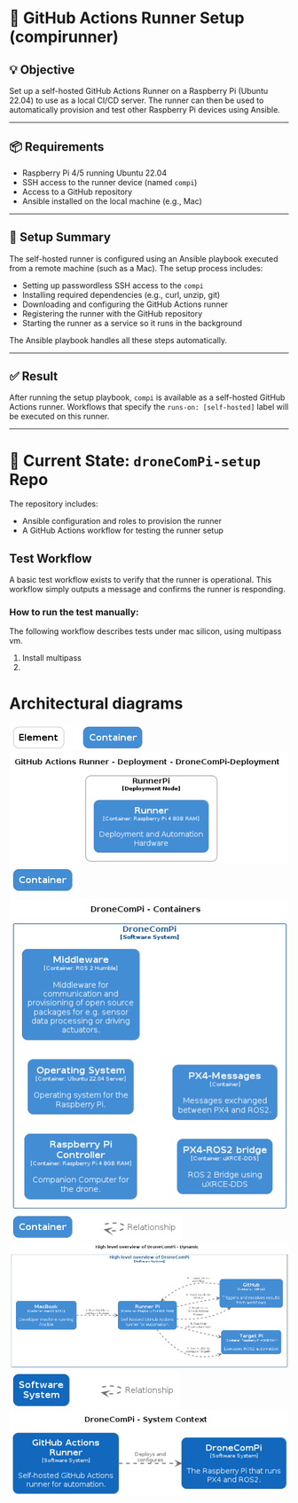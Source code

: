 # 📝 GitHub Actions Runner Setup (compirunner)

## 💡 Objective
Set up a self-hosted GitHub Actions Runner on a Raspberry Pi (Ubuntu 22.04) to use as a local CI/CD server. The runner can then be used to automatically provision and test other Raspberry Pi devices using Ansible.

---

## 📦 Requirements
- Raspberry Pi 4/5 running Ubuntu 22.04
- SSH access to the runner device (named `compi`)
- Access to a GitHub repository
- Ansible installed on the local machine (e.g., Mac)

---

## 🔧 Setup Summary

The self-hosted runner is configured using an Ansible playbook executed from a remote machine (such as a Mac). The setup process includes:

- Setting up passwordless SSH access to the `compi`
- Installing required dependencies (e.g., curl, unzip, git)
- Downloading and configuring the GitHub Actions runner
- Registering the runner with the GitHub repository
- Starting the runner as a service so it runs in the background

The Ansible playbook handles all these steps automatically.

---

## ✅ Result
After running the setup playbook, `compi` is available as a self-hosted GitHub Actions runner. Workflows that specify the `runs-on: [self-hosted]` label will be executed on this runner.

---

# 📂 Current State: `droneComPi-setup` Repo

The repository includes:

- Ansible configuration and roles to provision the runner
- A GitHub Actions workflow for testing the runner setup

## Test Workflow
A basic test workflow exists to verify that the runner is operational. This workflow simply outputs a message and confirms the runner is responding.

### How to run the test manually:
The following workflow describes tests under mac silicon, using multipass vm.
1. Install multipass
2. 

# Architectural diagrams
<!-- diagrams:start -->
![Structurizr Deployment 001 Key](docs/architecture/diagrams/structurizr-Deployment-001-key.png)
![Structurizr Deployment 001](docs/architecture/diagrams/structurizr-Deployment-001.png)
![Structurizr DroneComPi Container Key](docs/architecture/diagrams/structurizr-DroneComPi-Container-key.png)
![Structurizr DroneComPi Container](docs/architecture/diagrams/structurizr-DroneComPi-Container.png)
![Structurizr DroneComPi Deployment Sequence Key](docs/architecture/diagrams/structurizr-DroneComPi-Deployment-Sequence-key.png)
![Structurizr DroneComPi Deployment Sequence](docs/architecture/diagrams/structurizr-DroneComPi-Deployment-Sequence.png)
![Structurizr DroneComPi Key](docs/architecture/diagrams/structurizr-DroneComPi-key.png)
![Structurizr DroneComPi](docs/architecture/diagrams/structurizr-DroneComPi.png)

<!-- diagrams:end -->
